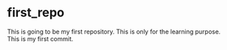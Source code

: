 # first_repo
This is going to be my first repository. This is only for the learning purpose.
This is my first commit. 

